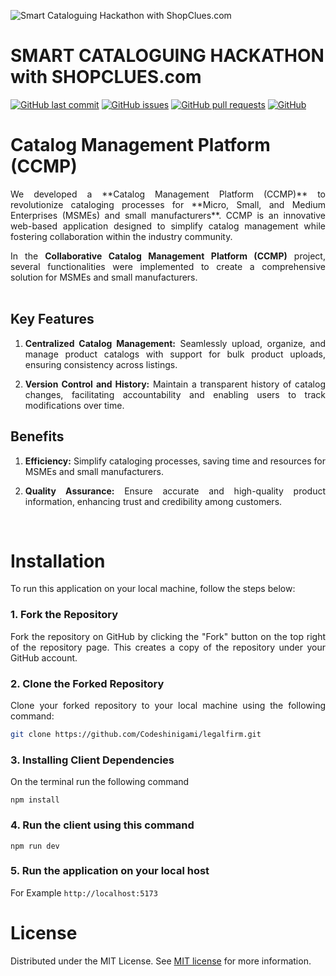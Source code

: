 ![Smart Cataloguing Hackathon with ShopClues.com](https://i.postimg.cc/ryrJB4y2/Whats-App-Image-2024-03-15-at-17-30-22-5fb0c813.jpg)
 
# SMART CATALOGUING HACKATHON with SHOPCLUES.com

[![GitHub last commit](https://img.shields.io/github/last-commit/GitHub-YashAgarwal/MSME)](https://img.shields.io/github/last-commit/GitHub-YashAgarwal/MSME)
[![GitHub issues](https://img.shields.io/github/issues-raw/GitHub-YashAgarwal/MSME)](https://img.shields.io/github/issues-raw/GitHub-YashAgarwal/MSME)
[![GitHub pull requests](https://img.shields.io/github/issues-pr/GitHub-YashAgarwal/MSME)](https://img.shields.io/github/issues-pr/GitHub-YashAgarwal/MSME)
[![GitHub](https://img.shields.io/github/license/GitHub-YashAgarwal/MSME)](https://img.shields.io/github/license/GitHub-YashAgarwal/MSME)

# Catalog Management Platform (CCMP)

<div align="justify">
We developed a **Catalog Management Platform (CCMP)** to revolutionize cataloging processes for **Micro, Small, and Medium Enterprises (MSMEs) and small manufacturers**. CCMP is an innovative web-based application designed to simplify catalog management while fostering collaboration within the industry community.

In the **Collaborative Catalog Management Platform (CCMP)** project, several functionalities were implemented to create a comprehensive solution for MSMEs and small manufacturers. 
<br><br>

## Key Features

1. **Centralized Catalog Management:** Seamlessly upload, organize, and manage product catalogs with support for bulk product uploads, ensuring consistency across listings.

2. **Version Control and History:** Maintain a transparent history of catalog changes, facilitating accountability and enabling users to track modifications over time.

## Benefits

1. **Efficiency:** Simplify cataloging processes, saving time and resources for MSMEs and small manufacturers.

2. **Quality Assurance:** Ensure accurate and high-quality product information, enhancing trust and credibility among customers.

<br>
 
# Installation

To run this application on your local machine, follow the steps below:


### 1. Fork the Repository
Fork the repository on GitHub by clicking the "Fork" button on the top right of the repository page. This creates a copy of the repository under your GitHub account.

### 2. Clone the Forked Repository
Clone your forked repository to your local machine using the following command:
```sh
git clone https://github.com/Codeshinigami/legalfirm.git
```

### 3. Installing Client Dependencies
On the terminal run the following command
```shell
npm install
```

### 4. Run the client using this command
```shell
npm run dev
```

### 5. Run the application on your local host
For Example
``
http://localhost:5173
``


# License

Distributed under the MIT License. See [MIT license](./LICENSE) for more information.

</div>

